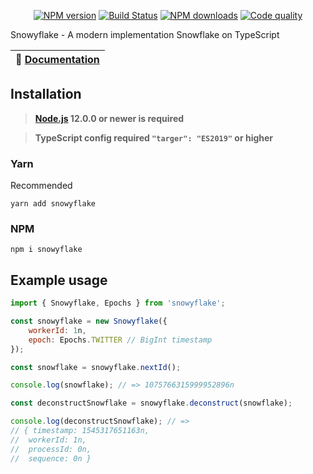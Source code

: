 <p align="center">
<a href="https://www.npmjs.com/package/snowyflake"><img src="https://img.shields.io/npm/v/snowyflake.svg?style=flat-square" alt="NPM version"></a>
<a href="https://travis-ci.com/negezor/snowyflake"><img src="https://img.shields.io/travis/negezor/snowyflake.svg?style=flat-square" alt="Build Status"></a>
<a href="https://www.npmjs.com/package/snowyflake"><img src="https://img.shields.io/npm/dt/snowyflake.svg?style=flat-square" alt="NPM downloads"></a>
<a href="https://www.codacy.com/app/negezor/snowyflake"><img src="https://img.shields.io/codacy/grade/3ddc9fe5bca94ec898e1286481859fc1.svg?style=flat-square" alt="Code quality"></a>
</p>

Snowyflake - A modern implementation Snowflake on TypeScript

| 📖 [Documentation](docs/) |
|---------------------------|

## Installation
> **[Node.js](https://nodejs.org/) 12.0.0 or newer is required**

> **TypeScript config required `"targer": "ES2019"` or higher**

### Yarn
Recommended
```
yarn add snowyflake
```

### NPM
```
npm i snowyflake
```

## Example usage
```js
import { Snowyflake, Epochs } from 'snowyflake';

const snowyflake = new Snowyflake({
	workerId: 1n,
	epoch: Epochs.TWITTER // BigInt timestamp
});

const snowflake = snowyflake.nextId();

console.log(snowflake); // => 1075766315999952896n

const deconstructSnowflake = snowyflake.deconstruct(snowflake);

console.log(deconstructSnowflake); // =>
// { timestamp: 1545317651163n,
// 	workerId: 1n,
// 	processId: 0n,
// 	sequence: 0n }

```
